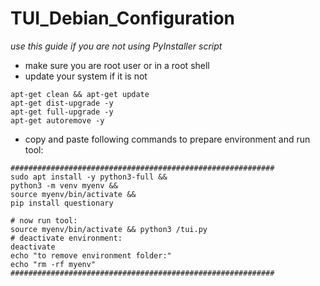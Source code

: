 # TUI_Debian_Configuration
_use this guide if you are not using PyInstaller script_
* make sure you are root user or in a root shell
* update your system if it is not
```
apt-get clean && apt-get update
apt-get dist-upgrade -y
apt-get full-upgrade -y
apt-get autoremove -y
```
* copy and paste following commands to prepare environment and run tool:
```
###########################################################
sudo apt install -y python3-full &&
python3 -m venv myenv &&
source myenv/bin/activate &&
pip install questionary

# now run tool:
source myenv/bin/activate && python3 /tui.py
# deactivate environment:
deactivate
echo "to remove environment folder:"
echo "rm -rf myenv"
###########################################################
```
